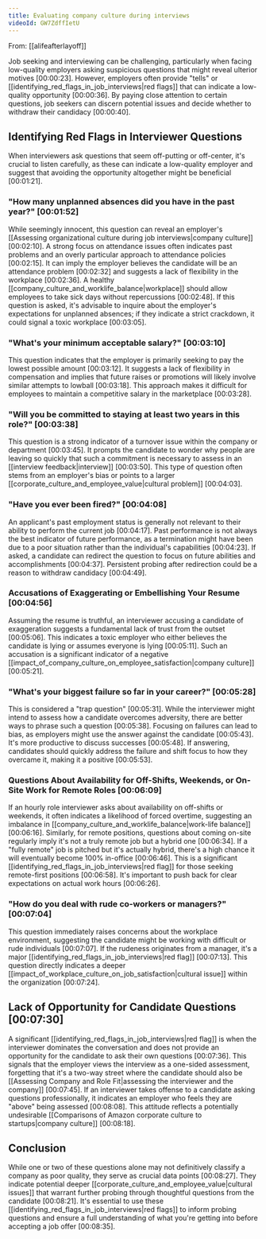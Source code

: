 ```yaml
---
title: Evaluating company culture during interviews
videoId: GW7ZdffIetU
---
```


From: [[alifeafterlayoff]] <br/> 

Job seeking and interviewing can be challenging, particularly when facing low-quality employers asking suspicious questions that might reveal ulterior motives <a class="yt-timestamp" data-t="00:00:23">[00:00:23]</a>. However, employers often provide "tells" or [[identifying_red_flags_in_job_interviews|red flags]] that can indicate a low-quality opportunity <a class="yt-timestamp" data-t="00:00:36">[00:00:36]</a>. By paying close attention to certain questions, job seekers can discern potential issues and decide whether to withdraw their candidacy <a class="yt-timestamp" data-t="00:00:40">[00:00:40]</a>.

## Identifying Red Flags in Interviewer Questions

When interviewers ask questions that seem off-putting or off-center, it's crucial to listen carefully, as these can indicate a low-quality employer and suggest that avoiding the opportunity altogether might be beneficial <a class="yt-timestamp" data-t="00:01:21">[00:01:21]</a>.

### "How many unplanned absences did you have in the past year?" <a class="yt-timestamp" data-t="00:01:52">[00:01:52]</a>
While seemingly innocent, this question can reveal an employer's [[Assessing organizational culture during job interviews|company culture]] <a class="yt-timestamp" data-t="00:02:10">[00:02:10]</a>. A strong focus on attendance issues often indicates past problems and an overly particular approach to attendance policies <a class="yt-timestamp" data-t="00:02:15">[00:02:15]</a>. It can imply the employer believes the candidate will be an attendance problem <a class="yt-timestamp" data-t="00:02:32">[00:02:32]</a> and suggests a lack of flexibility in the workplace <a class="yt-timestamp" data-t="00:02:36">[00:02:36]</a>. A healthy [[company_culture_and_worklife_balance|workplace]] should allow employees to take sick days without repercussions <a class="yt-timestamp" data-t="00:02:48">[00:02:48]</a>. If this question is asked, it's advisable to inquire about the employer's expectations for unplanned absences; if they indicate a strict crackdown, it could signal a toxic workplace <a class="yt-timestamp" data-t="00:02:54">[00:03:05]</a>.

### "What's your minimum acceptable salary?" <a class="yt-timestamp" data-t="00:03:10">[00:03:10]</a>
This question indicates that the employer is primarily seeking to pay the lowest possible amount <a class="yt-timestamp" data-t="00:03:12">[00:03:12]</a>. It suggests a lack of flexibility in compensation and implies that future raises or promotions will likely involve similar attempts to lowball <a class="yt-timestamp" data-t="00:03:18">[00:03:18]</a>. This approach makes it difficult for employees to maintain a competitive salary in the marketplace <a class="yt-timestamp" data-t="00:03:28">[00:03:28]</a>.

### "Will you be committed to staying at least two years in this role?" <a class="yt-timestamp" data-t="00:03:38">[00:03:38]</a>
This question is a strong indicator of a turnover issue within the company or department <a class="yt-timestamp" data-t="00:03:45">[00:03:45]</a>. It prompts the candidate to wonder why people are leaving so quickly that such a commitment is necessary to assess in an [[interview feedback|interview]] <a class="yt-timestamp" data-t="00:03:50">[00:03:50]</a>. This type of question often stems from an employer's bias or points to a larger [[corporate_culture_and_employee_value|cultural problem]] <a class="yt-timestamp" data-t="00:04:03">[00:04:03]</a>.

### "Have you ever been fired?" <a class="yt-timestamp" data-t="00:04:08">[00:04:08]</a>
An applicant's past employment status is generally not relevant to their ability to perform the current job <a class="yt-timestamp" data-t="00:04:17">[00:04:17]</a>. Past performance is not always the best indicator of future performance, as a termination might have been due to a poor situation rather than the individual's capabilities <a class="yt-timestamp" data-t="00:04:23">[00:04:23]</a>. If asked, a candidate can redirect the question to focus on future abilities and accomplishments <a class="yt-timestamp" data-t="00:04:37">[00:04:37]</a>. Persistent probing after redirection could be a reason to withdraw candidacy <a class="yt-timestamp" data-t="00:04:49">[00:04:49]</a>.

### Accusations of Exaggerating or Embellishing Your Resume <a class="yt-timestamp" data-t="00:04:56">[00:04:56]</a>
Assuming the resume is truthful, an interviewer accusing a candidate of exaggeration suggests a fundamental lack of trust from the outset <a class="yt-timestamp" data-t="00:05:06">[00:05:06]</a>. This indicates a toxic employer who either believes the candidate is lying or assumes everyone is lying <a class="yt-timestamp" data-t="00:05:11">[00:05:11]</a>. Such an accusation is a significant indicator of a negative [[impact_of_company_culture_on_employee_satisfaction|company culture]] <a class="yt-timestamp" data-t="00:05:21">[00:05:21]</a>.

### "What's your biggest failure so far in your career?" <a class="yt-timestamp" data-t="00:05:28">[00:05:28]</a>
This is considered a "trap question" <a class="yt-timestamp" data-t="00:05:31">[00:05:31]</a>. While the interviewer might intend to assess how a candidate overcomes adversity, there are better ways to phrase such a question <a class="yt-timestamp" data-t="00:05:38">[00:05:38]</a>. Focusing on failures can lead to bias, as employers might use the answer against the candidate <a class="yt-timestamp" data-t="00:05:43">[00:05:43]</a>. It's more productive to discuss successes <a class="yt-timestamp" data-t="00:05:48">[00:05:48]</a>. If answering, candidates should quickly address the failure and shift focus to how they overcame it, making it a positive <a class="yt-timestamp" data-t="00:05:53">[00:05:53]</a>.

### Questions About Availability for Off-Shifts, Weekends, or On-Site Work for Remote Roles <a class="yt-timestamp" data-t="00:06:09">[00:06:09]</a>
If an hourly role interviewer asks about availability on off-shifts or weekends, it often indicates a likelihood of forced overtime, suggesting an imbalance in [[company_culture_and_worklife_balance|work-life balance]] <a class="yt-timestamp" data-t="00:06:16">[00:06:16]</a>. Similarly, for remote positions, questions about coming on-site regularly imply it's not a truly remote job but a hybrid one <a class="yt-timestamp" data-t="00:06:34">[00:06:34]</a>. If a "fully remote" job is pitched but it's actually hybrid, there's a high chance it will eventually become 100% in-office <a class="yt-timestamp" data-t="00:06:46">[00:06:46]</a>. This is a significant [[identifying_red_flags_in_job_interviews|red flag]] for those seeking remote-first positions <a class="yt-timestamp" data-t="00:06:58">[00:06:58]</a>. It's important to push back for clear expectations on actual work hours <a class="yt-timestamp" data-t="00:06:26">[00:06:26]</a>.

### "How do you deal with rude co-workers or managers?" <a class="yt-timestamp" data-t="00:07:04">[00:07:04]</a>
This question immediately raises concerns about the workplace environment, suggesting the candidate might be working with difficult or rude individuals <a class="yt-timestamp" data-t="00:07:07">[00:07:07]</a>. If the rudeness originates from a manager, it's a major [[identifying_red_flags_in_job_interviews|red flag]] <a class="yt-timestamp" data-t="00:07:13">[00:07:13]</a>. This question directly indicates a deeper [[impact_of_workplace_culture_on_job_satisfaction|cultural issue]] within the organization <a class="yt-timestamp" data-t="00:07:24">[00:07:24]</a>.

## Lack of Opportunity for Candidate Questions <a class="yt-timestamp" data-t="00:07:30">[00:07:30]</a>
A significant [[identifying_red_flags_in_job_interviews|red flag]] is when the interviewer dominates the conversation and does not provide an opportunity for the candidate to ask their own questions <a class="yt-timestamp" data-t="00:07:36">[00:07:36]</a>. This signals that the employer views the interview as a one-sided assessment, forgetting that it's a two-way street where the candidate should also be [[Assessing Company and Role Fit|assessing the interviewer and the company]] <a class="yt-timestamp" data-t="00:07:45">[00:07:45]</a>. If an interviewer takes offense to a candidate asking questions professionally, it indicates an employer who feels they are "above" being assessed <a class="yt-timestamp" data-t="00:08:08">[00:08:08]</a>. This attitude reflects a potentially undesirable [[Comparisons of Amazon corporate culture to startups|company culture]] <a class="yt-timestamp" data-t="00:08:18">[00:08:18]</a>.

## Conclusion
While one or two of these questions alone may not definitively classify a company as poor quality, they serve as crucial data points <a class="yt-timestamp" data-t="00:08:27">[00:08:27]</a>. They indicate potential deeper [[corporate_culture_and_employee_value|cultural issues]] that warrant further probing through thoughtful questions from the candidate <a class="yt-timestamp" data-t="00:08:21">[00:08:21]</a>. It's essential to use these [[identifying_red_flags_in_job_interviews|red flags]] to inform probing questions and ensure a full understanding of what you're getting into before accepting a job offer <a class="yt-timestamp" data-t="00:08:35">[00:08:35]</a>.